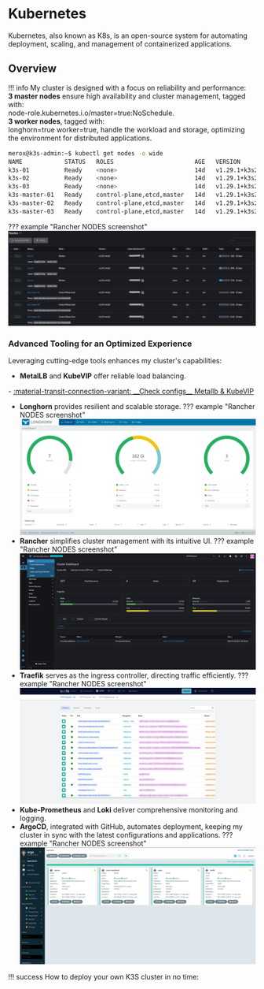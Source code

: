 # Kubernetes

Kubernetes, also known as K8s, is an open-source system for automating deployment, scaling, and management of containerized applications.

## Overview


!!! info
    My cluster is designed with a focus on reliability and performance:<br>
    **3 master nodes** ensure high availability and cluster management, tagged with:<br> node-role.kubernetes.i.o/master=true:NoSchedule.<br>
    **3 worker nodes**, tagged with:<br> longhorn=true worker=true, handle the workload and storage, optimizing the environment for distributed applications.


``` bash linenums="1"
merox@k3s-admin:~$ kubectl get nodes -o wide
NAME            STATUS   ROLES                       AGE   VERSION          OS-IMAGE             KERNEL-VERSION    CONTAINER-RUNTIME
k3s-01          Ready    <none>                      14d   v1.29.1+k3s2     Ubuntu 22.04.3 LTS   5.15.0-1049-kvm   containerd://1.7.11-k3s2
k3s-02          Ready    <none>                      14d   v1.29.1+k3s2     Ubuntu 22.04.3 LTS   5.15.0-1049-kvm   containerd://1.7.11-k3s2
k3s-03          Ready    <none>                      14d   v1.29.1+k3s2     Ubuntu 22.04.3 LTS   5.15.0-1049-kvm   containerd://1.7.11-k3s2
k3s-master-01   Ready    control-plane,etcd,master   14d   v1.29.1+k3s2     Ubuntu 22.04.3 LTS   6.5.11-7-pve      containerd://1.7.11-k3s2
k3s-master-02   Ready    control-plane,etcd,master   14d   v1.29.1+k3s2     Ubuntu 22.04.3 LTS   6.5.11-7-pve      containerd://1.7.11-k3s2
k3s-master-03   Ready    control-plane,etcd,master   14d   v1.29.1+k3s2     Ubuntu 22.04.3 LTS   6.5.11-7-pve      containerd://1.7.11-k3s2
```
??? example "Rancher NODES screenshot"
    ![Rancher nodes](/images/content/rancher_k3s_cluster.png "Rancher Nodes")


### Advanced Tooling for an Optimized Experience

Leveraging cutting-edge tools enhances my cluster's capabilities:

-    **MetalLB** and **KubeVIP** offer reliable load balancing.

<div class="grid cards" markdown>
- <a href="/fundamentals/networking/configs/DNS/">:material-transit-connection-variant: __Check configs__ Metallb & KubeVIP</a>
</div>

-    **Longhorn** provides resilient and scalable storage.
??? example "Rancher NODES screenshot"
    ![Longhorn](/images/content/longhorn.png "Longhorn")
-    **Rancher** simplifies cluster management with its intuitive UI.
??? example "Rancher NODES screenshot"
    ![Rancher](/images/content/rancher.png "Rancher")
-    **Traefik** serves as the ingress controller, directing traffic efficiently.
??? example "Rancher NODES screenshot"
    ![Traefik](/images/content/trefik.png "Traefik")
-    **Kube-Prometheus** and **Loki** deliver comprehensive monitoring and logging.
-    **ArgoCD**, integrated with GitHub, automates deployment, keeping my cluster in sync with the latest configurations and applications.
??? example "Rancher NODES screenshot"
    ![ArgoCD](/images/content/argo.png "ArgoCD")



!!! success
    How to deploy your own K3S cluster in no time:






